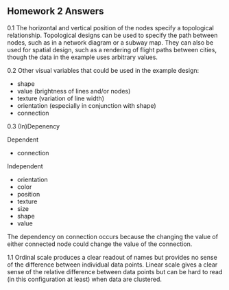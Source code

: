 ## Homework 2 Answers

0.1 The horizontal and vertical position of the nodes specify a topological relationship. Topological designs can be used to specify the path between nodes, such as in a network diagram or a subway map. They can also be used for spatial design, such as a rendering of flight paths between cities, though the data in the example uses arbitrary values.

0.2 Other visual variables that could be used in the example design:

* shape 
* value (brightness of lines and/or nodes)
* texture (variation of line width)
* orientation (especially in conjunction with shape)
* connection

0.3 (In)Depenency

Dependent

* connection

Independent

* orientation
* color
* position
* texture
* size
* shape
* value

The dependency on connection occurs because the changing the value of either connected node could change the value of the connection.

1.1 Ordinal scale produces a clear readout of names but provides no sense of the difference between individual data points. Linear scale gives a clear sense of the relative difference between data points but can be hard to read (in this configuration at least) when data are clustered.